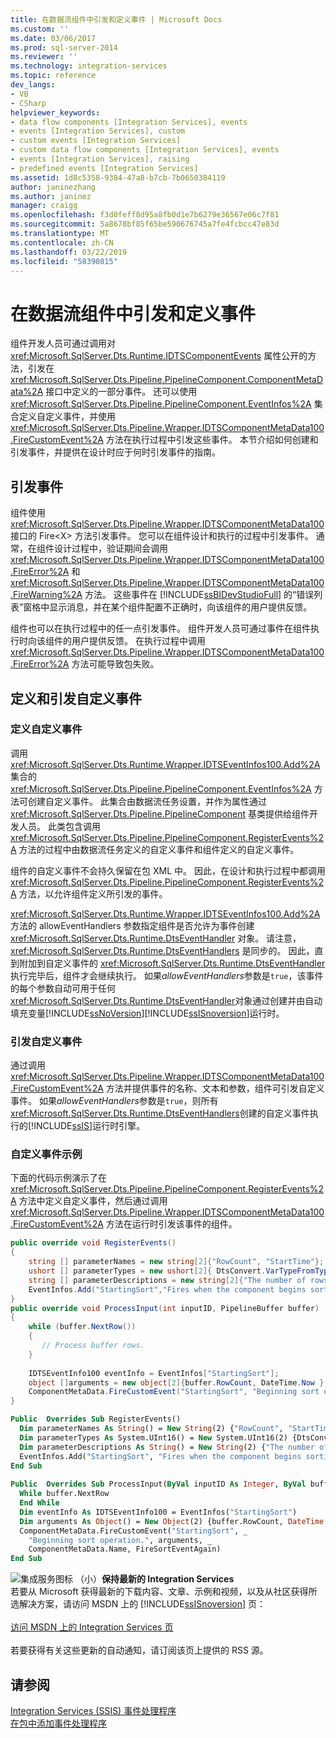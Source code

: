 ```yaml
---
title: 在数据流组件中引发和定义事件 | Microsoft Docs
ms.custom: ''
ms.date: 03/06/2017
ms.prod: sql-server-2014
ms.reviewer: ''
ms.technology: integration-services
ms.topic: reference
dev_langs:
- VB
- CSharp
helpviewer_keywords:
- data flow components [Integration Services], events
- events [Integration Services], custom
- custom events [Integration Services]
- custom data flow components [Integration Services], events
- events [Integration Services], raising
- predefined events [Integration Services]
ms.assetid: 1d8c5358-9384-47a8-b7cb-7b0650384119
author: janinezhang
ms.author: janinez
manager: craigg
ms.openlocfilehash: f3d0feff8d95a8fb0d1e7b6279e36567e06c7f81
ms.sourcegitcommit: 5a8678bf85f65be590676745a7fe4fcbcc47e83d
ms.translationtype: MT
ms.contentlocale: zh-CN
ms.lasthandoff: 03/22/2019
ms.locfileid: "58390815"
---
```

# <a name="raising-and-defining-events-in-a-data-flow-component"></a>在数据流组件中引发和定义事件
  组件开发人员可通过调用对 <xref:Microsoft.SqlServer.Dts.Runtime.IDTSComponentEvents> 属性公开的方法，引发在 <xref:Microsoft.SqlServer.Dts.Pipeline.PipelineComponent.ComponentMetaData%2A> 接口中定义的一部分事件。 还可以使用 <xref:Microsoft.SqlServer.Dts.Pipeline.PipelineComponent.EventInfos%2A> 集合定义自定义事件，并使用 <xref:Microsoft.SqlServer.Dts.Pipeline.Wrapper.IDTSComponentMetaData100.FireCustomEvent%2A> 方法在执行过程中引发这些事件。 本节介绍如何创建和引发事件，并提供在设计时应于何时引发事件的指南。  
  
## <a name="raising-events"></a>引发事件  
 组件使用 <xref:Microsoft.SqlServer.Dts.Pipeline.Wrapper.IDTSComponentMetaData100> 接口的 Fire\<X> 方法引发事件。 您可以在组件设计和执行的过程中引发事件。 通常，在组件设计过程中，验证期间会调用 <xref:Microsoft.SqlServer.Dts.Pipeline.Wrapper.IDTSComponentMetaData100.FireError%2A> 和 <xref:Microsoft.SqlServer.Dts.Pipeline.Wrapper.IDTSComponentMetaData100.FireWarning%2A> 方法。 这些事件在 [!INCLUDE[ssBIDevStudioFull](../../../includes/ssbidevstudiofull-md.md)] 的“错误列表”窗格中显示消息，并在某个组件配置不正确时，向该组件的用户提供反馈。  
  
 组件也可以在执行过程中的任一点引发事件。 组件开发人员可通过事件在组件执行时向该组件的用户提供反馈。 在执行过程中调用 <xref:Microsoft.SqlServer.Dts.Pipeline.Wrapper.IDTSComponentMetaData100.FireError%2A> 方法可能导致包失败。  
  
## <a name="defining-and-raising-custom-events"></a>定义和引发自定义事件  
  
### <a name="defining-a-custom-event"></a>定义自定义事件  
 调用 <xref:Microsoft.SqlServer.Dts.Runtime.Wrapper.IDTSEventInfos100.Add%2A> 集合的 <xref:Microsoft.SqlServer.Dts.Pipeline.PipelineComponent.EventInfos%2A> 方法可创建自定义事件。 此集合由数据流任务设置，并作为属性通过 <xref:Microsoft.SqlServer.Dts.Pipeline.PipelineComponent> 基类提供给组件开发人员。 此类包含调用 <xref:Microsoft.SqlServer.Dts.Pipeline.PipelineComponent.RegisterEvents%2A> 方法的过程中由数据流任务定义的自定义事件和组件定义的自定义事件。  
  
 组件的自定义事件不会持久保留在包 XML 中。 因此，在设计和执行过程中都调用 <xref:Microsoft.SqlServer.Dts.Pipeline.PipelineComponent.RegisterEvents%2A> 方法，以允许组件定义所引发的事件。  
  
 <xref:Microsoft.SqlServer.Dts.Runtime.Wrapper.IDTSEventInfos100.Add%2A> 方法的 allowEventHandlers 参数指定组件是否允许为事件创建 <xref:Microsoft.SqlServer.Dts.Runtime.DtsEventHandler> 对象。 请注意，<xref:Microsoft.SqlServer.Dts.Runtime.DtsEventHandlers> 是同步的。 因此，直到附加到自定义事件的 <xref:Microsoft.SqlServer.Dts.Runtime.DtsEventHandler> 执行完毕后，组件才会继续执行。 如果*allowEventHandlers*参数是`true`，该事件的每个参数自动可用于任何<xref:Microsoft.SqlServer.Dts.Runtime.DtsEventHandler>对象通过创建并由自动填充变量[!INCLUDE[ssNoVersion](../../../includes/ssnoversion-md.md)][!INCLUDE[ssISnoversion](../../../includes/ssisnoversion-md.md)]运行时。  
  
### <a name="raising-a-custom-event"></a>引发自定义事件  
 通过调用 <xref:Microsoft.SqlServer.Dts.Pipeline.Wrapper.IDTSComponentMetaData100.FireCustomEvent%2A> 方法并提供事件的名称、文本和参数，组件可引发自定义事件。 如果*allowEventHandlers*参数是`true`，则所有<xref:Microsoft.SqlServer.Dts.Runtime.DtsEventHandlers>创建的自定义事件执行的[!INCLUDE[ssIS](../../../includes/ssis-md.md)]运行时引擎。  
  
### <a name="custom-event-sample"></a>自定义事件示例  
 下面的代码示例演示了在 <xref:Microsoft.SqlServer.Dts.Pipeline.PipelineComponent.RegisterEvents%2A> 方法中定义自定义事件，然后通过调用 <xref:Microsoft.SqlServer.Dts.Pipeline.Wrapper.IDTSComponentMetaData100.FireCustomEvent%2A> 方法在运行时引发该事件的组件。  
  
```csharp  
public override void RegisterEvents()  
{  
    string [] parameterNames = new string[2]{"RowCount", "StartTime"};  
    ushort [] parameterTypes = new ushort[2]{ DtsConvert.VarTypeFromTypeCode(TypeCode.Int32), DtsConvert.VarTypeFromTypeCode(TypeCode.DateTime)};  
    string [] parameterDescriptions = new string[2]{"The number of rows to sort.", "The start time of the Sort operation."};  
    EventInfos.Add("StartingSort","Fires when the component begins sorting the rows.",false,ref parameterNames, ref parameterTypes, ref parameterDescriptions);  
}  
public override void ProcessInput(int inputID, PipelineBuffer buffer)  
{  
    while (buffer.NextRow())  
    {  
       // Process buffer rows.  
    }  
  
    IDTSEventInfo100 eventInfo = EventInfos["StartingSort"];  
    object []arguments = new object[2]{buffer.RowCount, DateTime.Now };  
    ComponentMetaData.FireCustomEvent("StartingSort", "Beginning sort operation.", ref arguments, ComponentMetaData.Name, ref FireSortEventAgain);  
}  
```  
  
```vb  
Public  Overrides Sub RegisterEvents()   
  Dim parameterNames As String() = New String(2) {"RowCount", "StartTime"}   
  Dim parameterTypes As System.UInt16() = New System.UInt16(2) {DtsConvert.VarTypeFromTypeCode(TypeCode.Int32), DtsConvert.VarTypeFromTypeCode(TypeCode.DateTime)}   
  Dim parameterDescriptions As String() = New String(2) {"The number of rows to sort.", "The start time of the Sort operation."}   
  EventInfos.Add("StartingSort", "Fires when the component begins sorting the rows.", False, parameterNames, parameterTypes, parameterDescriptions)   
End Sub   
  
Public  Overrides Sub ProcessInput(ByVal inputID As Integer, ByVal buffer As PipelineBuffer)   
  While buffer.NextRow   
  End While   
  Dim eventInfo As IDTSEventInfo100 = EventInfos("StartingSort")   
  Dim arguments As Object() = New Object(2) {buffer.RowCount, DateTime.Now}   
  ComponentMetaData.FireCustomEvent("StartingSort", _  
    "Beginning sort operation.", arguments, _  
    ComponentMetaData.Name, FireSortEventAgain)   
End Sub  
```  
  
![集成服务图标 （小）](../../media/dts-16.gif "Integration Services 图标 （小）")**保持最新的 Integration Services**<br /> 若要从 Microsoft 获得最新的下载内容、文章、示例和视频，以及从社区获得所选解决方案，请访问 MSDN 上的 [!INCLUDE[ssISnoversion](../../../includes/ssisnoversion-md.md)] 页：<br /><br /> [访问 MSDN 上的 Integration Services 页](https://go.microsoft.com/fwlink/?LinkId=136655)<br /><br /> 若要获得有关这些更新的自动通知，请订阅该页上提供的 RSS 源。  
  
## <a name="see-also"></a>请参阅  
 [Integration Services (SSIS) 事件处理程序](../../integration-services-ssis-event-handlers.md)   
 [在包中添加事件处理程序](../../add-an-event-handler-to-a-package.md)  
  
  
